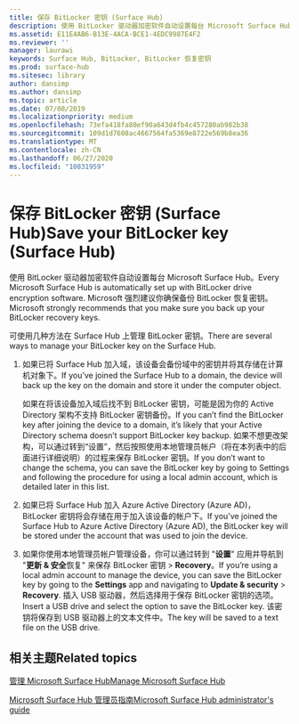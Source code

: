 ```yaml
---
title: 保存 BitLocker 密钥 (Surface Hub)
description: 使用 BitLocker 驱动器加密软件自动设置每台 Microsoft Surface Hub。 Microsoft 强烈建议你确保备份 BitLocker 恢复密钥。
ms.assetid: E11E4AB6-B13E-4ACA-BCE1-4EDC9987E4F2
ms.reviewer: ''
manager: laurawi
keywords: Surface Hub, BitLocker, BitLocker 恢复密钥
ms.prod: surface-hub
ms.sitesec: library
author: dansimp
ms.author: dansimp
ms.topic: article
ms.date: 07/08/2019
ms.localizationpriority: medium
ms.openlocfilehash: 73efa418fa80ef90a643d4fb4c457280ab982b38
ms.sourcegitcommit: 109d1d7608ac4667564fa5369e8722e569b8ea36
ms.translationtype: MT
ms.contentlocale: zh-CN
ms.lasthandoff: 06/27/2020
ms.locfileid: "10831959"
---
```

# <span data-ttu-id="debfa-105">保存 BitLocker 密钥 (Surface Hub)</span><span class="sxs-lookup"><span data-stu-id="debfa-105">Save your BitLocker key (Surface Hub)</span></span>


<span data-ttu-id="debfa-106">使用 BitLocker 驱动器加密软件自动设置每台 Microsoft Surface Hub。</span><span class="sxs-lookup"><span data-stu-id="debfa-106">Every Microsoft Surface Hub is automatically set up with BitLocker drive encryption software.</span></span> <span data-ttu-id="debfa-107">Microsoft 强烈建议你确保备份 BitLocker 恢复密钥。</span><span class="sxs-lookup"><span data-stu-id="debfa-107">Microsoft strongly recommends that you make sure you back up your BitLocker recovery keys.</span></span>

<span data-ttu-id="debfa-108">可使用几种方法在 Surface Hub 上管理 BitLocker 密钥。</span><span class="sxs-lookup"><span data-stu-id="debfa-108">There are several ways to manage your BitLocker key on the Surface Hub.</span></span>

1.  <span data-ttu-id="debfa-109">如果已将 Surface Hub 加入域，该设备会备份域中的密钥并将其存储在计算机对象下。</span><span class="sxs-lookup"><span data-stu-id="debfa-109">If you’ve joined the Surface Hub to a domain, the device will back up the key on the domain and store it under the computer object.</span></span>

    <span data-ttu-id="debfa-110">如果在将该设备加入域后找不到 BitLocker 密钥，可能是因为你的 Active Directory 架构不支持 BitLocker 密钥备份。</span><span class="sxs-lookup"><span data-stu-id="debfa-110">If you can’t find the BitLocker key after joining the device to a domain, it’s likely that your Active Directory schema doesn’t support BitLocker key backup.</span></span> <span data-ttu-id="debfa-111">如果不想更改架构，可以通过转到“设置”，然后按照使用本地管理员帐户（将在本列表中的后面进行详细说明）的过程来保存 BitLocker 密钥。</span><span class="sxs-lookup"><span data-stu-id="debfa-111">If you don’t want to change the schema, you can save the BitLocker key by going to Settings and following the procedure for using a local admin account, which is detailed later in this list.</span></span>

2.  <span data-ttu-id="debfa-112">如果已将 Surface Hub 加入 Azure Active Directory (Azure AD)，BitLocker 密钥将会存储在用于加入该设备的帐户下。</span><span class="sxs-lookup"><span data-stu-id="debfa-112">If you’ve joined the Surface Hub to Azure Active Directory (Azure AD), the BitLocker key will be stored under the account that was used to join the device.</span></span>

3.  <span data-ttu-id="debfa-113">如果你使用本地管理员帐户管理设备，你可以通过转到 "**设置**" 应用并导航到 "**更新 & 安全**恢复" 来保存 BitLocker 密钥 &gt; **Recovery**。</span><span class="sxs-lookup"><span data-stu-id="debfa-113">If you’re using a local admin account to manage the device, you can save the BitLocker key by going to the **Settings** app and navigating to **Update & security** &gt; **Recovery**.</span></span> <span data-ttu-id="debfa-114">插入 USB 驱动器，然后选择用于保存 BitLocker 密钥的选项。</span><span class="sxs-lookup"><span data-stu-id="debfa-114">Insert a USB drive and select the option to save the BitLocker key.</span></span> <span data-ttu-id="debfa-115">该密钥将保存到 USB 驱动器上的文本文件中。</span><span class="sxs-lookup"><span data-stu-id="debfa-115">The key will be saved to a text file on the USB drive.</span></span>


## <span data-ttu-id="debfa-116">相关主题</span><span class="sxs-lookup"><span data-stu-id="debfa-116">Related topics</span></span>

[<span data-ttu-id="debfa-117">管理 Microsoft Surface Hub</span><span class="sxs-lookup"><span data-stu-id="debfa-117">Manage Microsoft Surface Hub</span></span>](manage-surface-hub.md)

[<span data-ttu-id="debfa-118">Microsoft Surface Hub 管理员指南</span><span class="sxs-lookup"><span data-stu-id="debfa-118">Microsoft Surface Hub administrator's guide</span></span>](surface-hub-administrators-guide.md)

 

 





